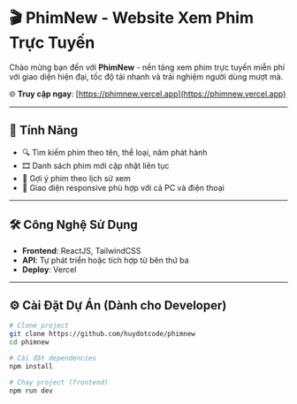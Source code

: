 # 🎬 PhimNew - Website Xem Phim Trực Tuyến

Chào mừng bạn đến với **PhimNew** - nền tảng xem phim trực tuyến miễn phí với giao diện hiện đại, tốc độ tải nhanh và trải nghiệm người dùng mượt mà.

🌐 **Truy cập ngay**: [https://phimnew.vercel.app](https://phimnew.vercel.app)

---

## 🚀 Tính Năng

- 🔍 Tìm kiếm phim theo tên, thể loại, năm phát hành
- 🎞 Danh sách phim mới cập nhật liên tục
- 🧠 Gợi ý phim theo lịch sử xem
- 📱 Giao diện responsive phù hợp với cả PC và điện thoại

---

## 🛠️ Công Nghệ Sử Dụng

- **Frontend**: ReactJS, TailwindCSS
- **API**: Tự phát triển hoặc tích hợp từ bên thứ ba
- **Deploy**: Vercel

---

## ⚙️ Cài Đặt Dự Án (Dành cho Developer)

```bash
# Clone project
git clone https://github.com/huydotcode/phimnew
cd phimnew

# Cài đặt dependencies
npm install

# Chạy project (frontend)
npm run dev
```
